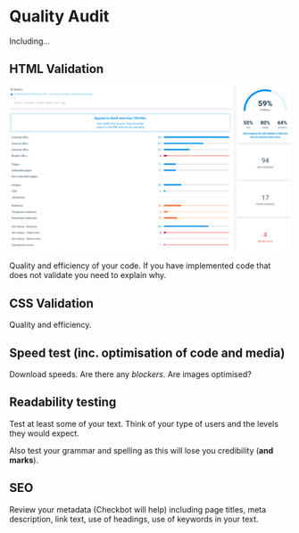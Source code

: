 # Quality Audit

Including...

## HTML Validation

<img src="sp5-media/HTML Validation Evidence.png" alt="" width="1000">

Quality and efficiency of your code. If you have implemented code that does not validate you need to explain why.

## CSS Validation

Quality and efficiency.

## Speed test (inc. optimisation of code and media)

Download speeds. Are there any _blockers_. Are images optimised?

## Readability testing

Test at least some of your text. Think of your type of users and the levels they would expect.

Also test your grammar and spelling as this will lose you credibility (**and marks**).

## SEO

Review your metadata (Checkbot will help) including page titles, meta description, link text, use of headings, use of keywords in your text.
